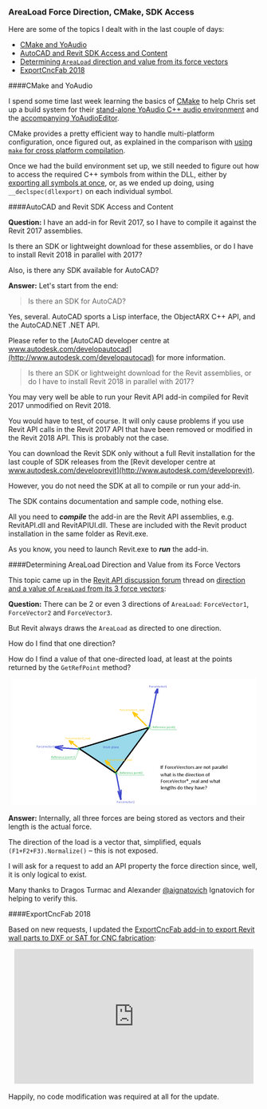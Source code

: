 <head>
<meta http-equiv="Content-Type" content="text/html; charset=utf-8">
<link rel="stylesheet" type="text/css" href="bc.css">
<!--
<script src="run_prettify.js" type="text/javascript"></script>
<script src="https://google-code-prettify.googlecode.com/svn/loader/run_prettify.js" type="text/javascript"></script>
-->
<script src="https://cdn.rawgit.com/google/code-prettify/master/loader/run_prettify.js" type="text/javascript"></script>
</head>

<!---

- learned the basics of CMake
  implemented a Windows DLL and EXE build system
  https://github.com/chtammik/YoAudio
  https://github.com/chtammik/YoAudioEditor
  
- 13782556 [SDK Available]
  AutoCAD and Revit SDK access
  
- 13747652 [How do I find a direction and a value of AreaLoad from its 3 ForceVectors?]
  https://forums.autodesk.com/t5/revit-api-forum/how-do-i-find-a-direction-and-a-value-of-areaload-from-its-3/m-p/7660527

- cnc export video https://www.youtube.com/watch?v=uNJ9RTppqoU
  updated for 2018

AreaLoad Force Direction, CMake, SDK Access #RevitAPI @AutodeskRevit #bim #dynamobim @AutodeskForge #ForgeDevCon http://bit.ly/arealoaddirection

Here are some of the topics I dealt with in the last couple of days
&ndash; CMake and YoAudio
&ndash; AutoCAD and Revit SDK Access and Content
&ndash; Determining <code>AreaLoad</code> direction and value from its force vectors
&ndash; ExportCncFab 2018...

--->

### AreaLoad Force Direction, CMake, SDK Access

Here are some of the topics I dealt with in the last couple of days:

- [CMake and YoAudio](#2)
- [AutoCAD and Revit SDK Access and Content](#3)
- [Determining `AreaLoad` direction and value from its force vectors](#4)
- [ExportCncFab 2018](#5)


####<a name="2"></a>CMake and YoAudio

I spend some time last week learning the basics
of [CMake](https://cmake.org) to
help Chris set up a build system for
their [stand-alone YoAudio C++ audio environment](https://github.com/chtammik/YoAudio) and
the [accompanying YoAudioEditor](https://github.com/chtammik/YoAudioEditor).

CMake provides a pretty efficient way to handle multi-platform configuration, once figured out, as explained in the comparison
with [using `make` for cross platform compilation](https://stackoverflow.com/questions/9791127/using-make-for-cross-platform-compilation).

Once we had the build environment set up, we still needed to figure out how to access the required C++ symbols from within the DLL, either
by [exporting all symbols at once](https://stackoverflow.com/questions/225432/export-all-symbols-when-creating-a-dll),
or, as we ended up doing, using `__declspec(dllexport)` on each individual symbol.


####<a name="3"></a>AutoCAD and Revit SDK Access and Content

**Question:** I have an add-in for Revit 2017, so I have to compile it against the Revit 2017 assemblies.

Is there an SDK or lightweight download for these assemblies, or do I have to install Revit 2018 in parallel with 2017?

Also, is there any SDK available for AutoCAD?

**Answer:** Let's start from the end:

> Is there an SDK for AutoCAD?

Yes, several. AutoCAD sports a Lisp interface, the ObjectARX C++ API, and the AutoCAD.NET .NET API.

Please refer to 
the [AutoCAD developer centre at www.autodesk.com/developautocad](http://www.autodesk.com/developautocad) for
more information.

> Is there an SDK or lightweight download for the Revit assemblies, or do I have to install Revit 2018 in parallel with 2017?

You may very well be able to run your Revit API add-in compiled for Revit 2017 unmodified on Revit 2018.

You would have to test, of course. It will only cause problems if you use Revit API calls in the Revit 2017 API that have been removed or modified in the Revit 2018 API. This is probably not the case.

You can download the Revit SDK only without a full Revit installation for the last couple of SDK releases from
the [Revit developer centre at www.autodesk.com/developrevit](http://www.autodesk.com/developrevit).

However, you do not need the SDK at all to compile or run your add-in.

The SDK contains documentation and sample code, nothing else.

All you need to <b><i>compile</i></b> the add-in are the Revit API assemblies, e.g. RevitAPI.dll and RevitAPIUI.dll. These are included with the Revit product installation in the same folder as Revit.exe.

As you know, you need to launch Revit.exe to <b><i>run</i></b> the add-in.


####<a name="4"></a>Determining AreaLoad Direction and Value from its Force Vectors

This topic came up in 
the [Revit API discussion forum](http://forums.autodesk.com/t5/revit-api-forum/bd-p/160) thread
on [direction and a value of `AreaLoad` from its 3 force vectors](https://forums.autodesk.com/t5/revit-api-forum/how-do-i-find-a-direction-and-a-value-of-areaload-from-its-3/m-p/7660527):

**Question:** There can be 2 or even 3 directions of `AreaLoad`: `ForceVector1`, `ForceVector2` and `ForceVector3`.

But Revit always draws the `AreaLoad` as directed to one direction.

How do I find that one direction?

How do I find a value of that one-directed load, at least at the points returned by the `GetRefPoint` method?

<center>
<img src="img/AreaLoad2.png" alt="AreaLoad" width="491"/>
</center>

**Answer:** Internally, all three forces are being stored as vectors and their length is the actual force. 

The direction of the load is a vector that, simplified, equals `(F1+F2+F3).Normalize()` &ndash; this is not exposed.

I will ask for a request to add an API property the force direction since, well, it is only logical to exist. 

Many thanks to Dragos Turmac and
Alexander [@aignatovich](https://forums.autodesk.com/t5/user/viewprofilepage/user-id/1257478) Ignatovich
for helping to verify this.



####<a name="5"></a>ExportCncFab 2018

Based on new requests, I updated
the [ExportCncFab add-in to export Revit wall parts to DXF or SAT for CNC fabrication](https://github.com/jeremytammik/ExportCncFab):

<center>
<iframe width="480" height="270" src="https://www.youtube.com/embed/uNJ9RTppqoU" frameborder="0" allow="autoplay; encrypted-media" allowfullscreen></iframe>
</center>

Happily, no code modification was required at all for the update.

